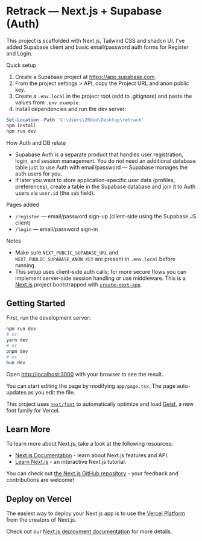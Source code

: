 # Retrack — Next.js + Supabase (Auth)

This project is scaffolded with Next.js, Tailwind CSS and shadcn UI. I've added Supabase client and basic email/password auth forms for Register and Login.

Quick setup

1. Create a Supabase project at https://app.supabase.com.
2. From the project settings > API, copy the Project URL and anon public key.
3. Create a `.env.local` in the project root (add to .gitignore) and paste the values from `.env.example`.
4. Install dependencies and run the dev server:

```powershell
Set-Location -Path 'C:\Users\20dio\Desktop\retrack'
npm install
npm run dev
```

How Auth and DB relate

- Supabase Auth is a separate product that handles user registration, login, and session management. You do not need an additional database table just to use Auth with email/password — Supabase manages the auth users for you.
- If later you want to store application-specific user data (profiles, preferences), create a table in the Supabase database and join it to Auth users via `user.id` (the `sub` field).

Pages added
- `/register` — email/password sign-up (client-side using the Supabase JS client)
- `/login` — email/password sign-in

Notes
- Make sure `NEXT_PUBLIC_SUPABASE_URL` and `NEXT_PUBLIC_SUPABASE_ANON_KEY` are present in `.env.local` before running.
- This setup uses client-side auth calls; for more secure flows you can implement server-side session handling or use middleware.
This is a [Next.js](https://nextjs.org) project bootstrapped with [`create-next-app`](https://nextjs.org/docs/app/api-reference/cli/create-next-app).

## Getting Started

First, run the development server:

```bash
npm run dev
# or
yarn dev
# or
pnpm dev
# or
bun dev
```

Open [http://localhost:3000](http://localhost:3000) with your browser to see the result.

You can start editing the page by modifying `app/page.tsx`. The page auto-updates as you edit the file.

This project uses [`next/font`](https://nextjs.org/docs/app/building-your-application/optimizing/fonts) to automatically optimize and load [Geist](https://vercel.com/font), a new font family for Vercel.

## Learn More

To learn more about Next.js, take a look at the following resources:

- [Next.js Documentation](https://nextjs.org/docs) - learn about Next.js features and API.
- [Learn Next.js](https://nextjs.org/learn) - an interactive Next.js tutorial.

You can check out [the Next.js GitHub repository](https://github.com/vercel/next.js) - your feedback and contributions are welcome!

## Deploy on Vercel

The easiest way to deploy your Next.js app is to use the [Vercel Platform](https://vercel.com/new?utm_medium=default-template&filter=next.js&utm_source=create-next-app&utm_campaign=create-next-app-readme) from the creators of Next.js.

Check out our [Next.js deployment documentation](https://nextjs.org/docs/app/building-your-application/deploying) for more details.
